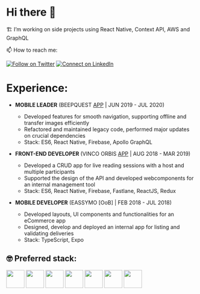 # Hi there 👋 
  
  <p>🏗️  I’m working on side projects using React Native, Context API, AWS and GraphQL</p>
  <p>📫  How to reach me:</p>
  
[![Follow on Twitter](https://img.shields.io/badge/--twitter?label=Twitter&logo=Twitter&style=social)](https://twitter.com/salvariable) [![Connect on LinkedIn](https://img.shields.io/badge/--linkedin?label=LinkedIn&logo=LinkedIn&style=social)](https://www.linkedin.com/in/salvadorbolanos)


# Experience:

* **MOBILE LEADER**
    (BEEPQUEST [APP](https://play.google.com/store/apps/details?id=com.beepquestnew&showAllReviews=true) | JUN 2019 - JUL 2020)
    * Developed features for smooth navigation, supporting offline and transfer images efficiently
    * Refactored and maintained legacy code, performed major updates on crucial dependencies
    * Stack: ES6, React Native, Firebase, Apollo GraphQL

* **FRONT-END DEVELOPER**
    (VINCO ORBIS [APP](https://play.google.com/store/apps/details?id=com.re.refuah) | AUG 2018 - MAR 2019)
    * Developed a CRUD app for live reading sessions with a host and multiple participants
    * Supported the design of the API and developed webcomponents for an internal management tool
    * Stack: ES6, React Native, Firebase, Fastlane, ReactJS, Redux

* **MOBILE DEVELOPER**
    (EASSYMO [OoB] | FEB 2018 - JUL 2018)
    * Developed layouts, UI components and functionalities for an eCommerce app 
    * Designed, develop and deployed an internal app for listing and validating deliveries
    * Stack: TypeScript, Expo

## :nerd_face: Preferred stack:

<span>
  <img height="48px" src="https://cdn.svgporn.com/logos/javascript.svg">
  <img height="48px" src="https://cdn.svgporn.com/logos/react.svg">
  <img height="48px" src="https://cdn.svgporn.com/logos/firebase.svg">
  <img height="48px" src="https://cdn.svgporn.com/logos/graphql.svg">
  <img height="48px" src="https://cdn.svgporn.com/logos/aws.svg">
  <img height="48px" src="https://cdn.svgporn.com/logos/mongo.svg">
  <img height="48px" src="https://cdn.svgporn.com/logos/nodejs.svg">
</span>
